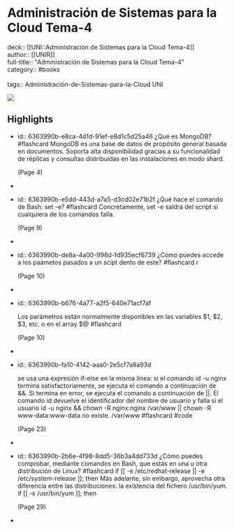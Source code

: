 # Administración de Sistemas para la Cloud Tema-4

deck:: [[UNI::Administración de Sistemas para la Cloud Tema-4]]\
author:: [[UNIR]]\
full-title:: "Administración de Sistemas para la Cloud Tema-4"\
category:: #books\
\
tags:: Administración-de-Sistemas-para-la-Cloud UNI  

![](https://readwise-assets.s3.amazonaws.com/media/uploaded_book_covers/profile_22942/078b3e08-d0f7-4a89-a8d3-db59beea9618.jpg)
## Highlights
- id:: 6363990b-e8ca-4d1d-91ef-e8d1c5d25a46
   ¿Qué es MongoDB? #flashcard 
    MongoDB es una base de datos de propósito general basada en documentos. Soporta alta disponibilidad gracias a su funcionalidad de réplicas y consultas distribuidas en las instalaciones en modo shard.
  
     (Page 4)
-
- id:: 6363990b-e5dd-443d-a7a5-d3cd02e71b2f
   ¿Qué hace el comando de Bash: set -e? #flashcard 
    Concretamente, set -e saldrá del script si cualquiera de los comandos falla.
  
     (Page 9)
-
- id:: 6363990b-de8a-4a00-998d-fd935ecf6739
   ¿Cómo puedes accede a los paámetos pasados a un scipt dento de este? #flashcard 
    r
  
     (Page 10)
-
- id:: 6363990b-b676-4a77-a2f5-640e71acf7af
  
  Los parámetros están normalmente disponibles en las variables $1, $2, $3, etc. o en el array $@ #flashcard 
  
  
     (Page 10)
-
- id:: 6363990b-fa10-4142-aaa0-2e5cf7a8a93d
  
  se usa una expresión if-else en la misma línea: si el comando id -u nginx termina satisfactoriamente, se ejecuta el comando a continuación de &&. Si termina en error, se ejecuta el comando a continuación de ||. El comando id devuelve el identificador del nombre de usuario y falla si el usuario id -u nginx && chown -R nginx:nginx /var/www || chown -R www-data:www-data no existe. /var/www #flashcard  #code 
  
  
     (Page 23)
-
- id:: 6363990b-2b6e-4f98-8dd5-36b3a4dd733d
   ¿Cómo puedes comprobar, mediante comandos en Bash, que estás en una u otra distribución de Linux? #flashcard 
    if [[ -e /etc/redhat-release || -e /etc/system-release ]]; then Más adelante, sin embargo, aprovecha otra diferencia entre las distribuciones: la existencia del fichero /usr/bin/yum. if [[ -x /usr/bin/yum ]]; then
  
     (Page 29)
-